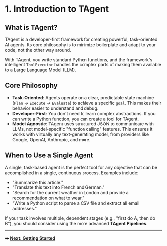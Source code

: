 # 1. Introduction to TAgent

## What is TAgent?

TAgent is a developer-first framework for creating powerful, task-oriented AI agents. Its core philosophy is to minimize boilerplate and adapt to your code, not the other way around.

With TAgent, you write standard Python functions, and the framework's intelligent `ToolExecutor` handles the complex parts of making them available to a Large Language Model (LLM).

## Core Philosophy

- **Task-Oriented**: Agents operate on a clear, predictable state machine (`Plan` → `Execute` → `Evaluate`) to achieve a specific `goal`. This makes their behavior easier to understand and debug.
- **Developer-First**: You don't need to learn complex abstractions. If you can write a Python function, you can create a tool for TAgent.
- **Model Agnostic**: TAgent uses structured JSON to communicate with LLMs, not model-specific "function calling" features. This ensures it works with virtually any text-generating model, from providers like Google, OpenAI, Anthropic, and more.

## When to Use a Single Agent

A single, task-based agent is the perfect tool for any objective that can be accomplished in a single, continuous process. Examples include:

- "Summarize this article."
- "Translate this text into French and German."
- "Search for the current weather in London and provide a recommendation on what to wear."
- "Write a Python script to parse a CSV file and extract all email addresses."

If your task involves multiple, dependent stages (e.g., "first do A, then do B"), you should consider using the more advanced **TAgent Pipelines**.

---

**➡️ [Next: Getting Started](./02_getting_started.md)**
